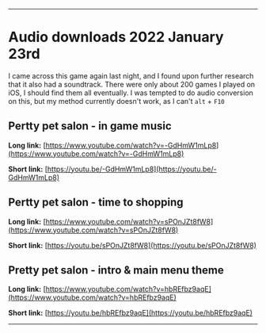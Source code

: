
***

# Audio downloads 2022 January 23rd
 
I came across this game again last night, and I found upon further research that it also had a soundtrack. There were only about 200 games I played on iOS, I should find them all eventually. I was tempted to do audio conversion on this, but my method currently doesn't work, as I can't `alt` + `F10`

## Pertty pet salon - in game music

**Long link:** [https://www.youtube.com/watch?v=-GdHmW1mLp8](https://www.youtube.com/watch?v=-GdHmW1mLp8)

**Short link:** [https://youtu.be/-GdHmW1mLp8](https://youtu.be/-GdHmW1mLp8)

## Pertty pet salon - time to shopping

**Long link:** [https://www.youtube.com/watch?v=sPOnJZt8fW8](https://www.youtube.com/watch?v=sPOnJZt8fW8)

**Short link:** [https://youtu.be/sPOnJZt8fW8](https://youtu.be/sPOnJZt8fW8)

## Pretty pet salon - intro & main menu theme

**Long link:** [https://www.youtube.com/watch?v=hbREfbz9aqE](https://www.youtube.com/watch?v=hbREfbz9aqE)

**Short link:** [https://youtu.be/hbREfbz9aqE](https://youtu.be/hbREfbz9aqE)

***

<!--
**Long link:** []()

**Short link:** []()
!-->
